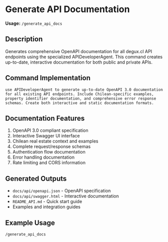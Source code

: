 # Generate API Documentation

**Usage:** `/generate_api_docs`

## Description
Generates comprehensive OpenAPI documentation for all degux.cl API endpoints using the specialized APIDeveloperAgent. This command creates up-to-date, interactive documentation for both public and private APIs.

## Command Implementation
```
use APIDeveloperAgent to generate up-to-date OpenAPI 3.0 documentation for all existing API endpoints. Include Chilean-specific examples, property identifier documentation, and comprehensive error response schemas. Create both interactive and static documentation formats.
```

## Documentation Features
1. OpenAPI 3.0 compliant specification
2. Interactive Swagger UI interface
3. Chilean real estate context and examples
4. Complete request/response schemas
5. Authentication flow documentation
6. Error handling documentation
7. Rate limiting and CORS information

## Generated Outputs
- `docs/api/openapi.json` - OpenAPI specification
- `docs/api/swagger.html` - Interactive documentation
- `README_API.md` - Quick start guide
- Examples and integration guides

## Example Usage
```
/generate_api_docs
```